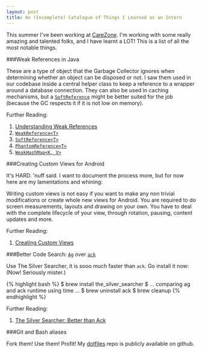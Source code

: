 ```yaml
---
layout: post
title: An (Incomplete) Catalogue of Things I Learned as an Intern
---
```


This summer I've been working at [CareZone](https://carezone.com/home). I'm working with some really amazing and talented folks, and I have learnt a LOT! This is a list of all the most notable things.

###Weak References in Java

These are a type of object that the Garbage Collector ignores when determining whether an object can be disposed or not. I saw them used in our codebase inside a central helper class to keep a reference to a wrapper around a database connection. They can also be used in caching mechanisms, but a [`SoftReference`](http://docs.oracle.com/javase/7/docs/api/java/lang/ref/SoftReference.html) might be better suited for the job (because the GC respects it if it is not low on memory). 

Further Reading:

1. [Understanding Weak References](https://weblogs.java.net/blog/2006/05/04/understanding-weak-references)
1. [`WeakReference<T>`](http://docs.oracle.com/javase/7/docs/api/java/lang/ref/WeakReference.html)
1. [`SoftReference<T>`](http://docs.oracle.com/javase/7/docs/api/java/lang/ref/SoftReference.html)
1. [`PhantomReference<T>`](http://docs.oracle.com/javase/7/docs/api/java/lang/ref/PhantomReference.html)
1. [`WeakHashMap<K, V>`](http://docs.oracle.com/javase/7/docs/api/java/util/WeakHashMap.html)


###Creating Custom Views for Android

It's HARD. 'nuff said. I want to document the process more, but for now here are my lamentations and whining:

Writing custom views is not easy if you want to make any non trivial modifications or create whole new views for Android. You are required to do screen measurements, layouts and drawing on your own. You have to deal with the complete lifecycle of your view, through rotation, pausing, content updates and more. 

Further Reading:

1. [Creating Custom Views](http://developer.android.com/training/custom-views/index.html)

###Better Code Search: [`Ag`](https://github.com/ggreer/the_silver_searcher) over [`ack`](http://beyondgrep.com/)

Use The Silver Searcher, it is sooo much faster than `ack`. Go install it now: (Now! Seriously mister.)

{% highlight bash %}
$ brew install the_silver_searcher
$ ... comparing ag and ack runtime using time ...
$ brew uninstall ack
$ brew cleanup
{% endhighlight %}

Further Reading:

1. [The Silver Searcher: Better than Ack](http://geoff.greer.fm/2011/12/27/the-silver-searcher-better-than-ack/)

###Git and Bash aliases

Fork them! Use them! Profit! My [dotfiles](https://github.com/chandsie/dotfiles) repo is publicly available on github.
